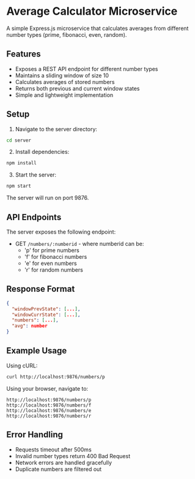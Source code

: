 # Average Calculator Microservice

A simple Express.js microservice that calculates averages from different number types (prime, fibonacci, even, random).

## Features

- Exposes a REST API endpoint for different number types
- Maintains a sliding window of size 10
- Calculates averages of stored numbers
- Returns both previous and current window states
- Simple and lightweight implementation

## Setup

1. Navigate to the server directory:
```bash
cd server
```

2. Install dependencies:
```bash
npm install
```

3. Start the server:
```bash
npm start
```

The server will run on port 9876.

## API Endpoints

The server exposes the following endpoint:

- GET `/numbers/:numberid` - where numberid can be:
  - 'p' for prime numbers
  - 'f' for fibonacci numbers
  - 'e' for even numbers
  - 'r' for random numbers

## Response Format

```json
{
  "windowPrevState": [...],
  "windowCurrState": [...],
  "numbers": [...],
  "avg": number
}
```

## Example Usage

Using cURL:
```bash
curl http://localhost:9876/numbers/p
```

Using your browser, navigate to:
```
http://localhost:9876/numbers/p
http://localhost:9876/numbers/f
http://localhost:9876/numbers/e
http://localhost:9876/numbers/r
```

## Error Handling

- Requests timeout after 500ms
- Invalid number types return 400 Bad Request
- Network errors are handled gracefully
- Duplicate numbers are filtered out 